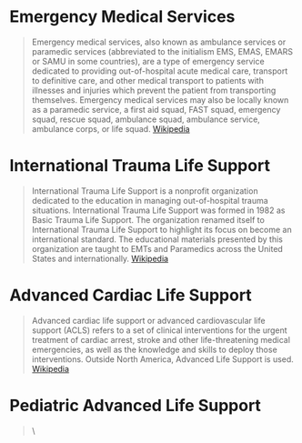 # Emergency Medical Services

> Emergency medical services, also known as ambulance services or paramedic services (abbreviated to the initialism EMS, EMAS, EMARS or SAMU in some countries), are a type of emergency service dedicated to providing out-of-hospital acute medical care, transport to definitive care, and other medical transport to patients with illnesses and injuries which prevent the patient from transporting themselves. Emergency medical services may also be locally known as a paramedic service, a first aid squad, FAST squad, emergency squad, rescue squad, ambulance squad, ambulance service, ambulance corps, or life squad. [Wikipedia](https://en.wikipedia.org/wiki/Emergency_medical_services)

# International Trauma Life Support

> International Trauma Life Support is a nonprofit organization dedicated to the education in managing out-of-hospital trauma situations. International Trauma Life Support was formed in 1982 as Basic Trauma Life Support. The organization renamed itself to International Trauma Life Support to highlight its focus on become an international standard. The educational materials presented by this organization are taught to EMTs and Paramedics across the United States and internationally. [Wikipedia](https://en.wikipedia.org/wiki/International_Trauma_Life_Support)

# Advanced Cardiac Life Support

> Advanced cardiac life support or advanced cardiovascular life support (ACLS) refers to a set of clinical interventions for the urgent treatment of cardiac arrest, stroke and other life-threatening medical emergencies, as well as the knowledge and skills to deploy those interventions. Outside North America, Advanced Life Support is used. [Wikipedia](https://en.wikipedia.org/wiki/Advanced_cardiac_life_support)

# Pediatric Advanced Life Support

>  [](https://en.wikipedia.org/wiki/Pediatric_advanced_life_support)\